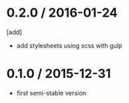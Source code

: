 
0.2.0 / 2016-01-24
==================

[add]
  * add stylesheets using scss with gulp



0.1.0 / 2015-12-31
==================

 * first semi-stable version
